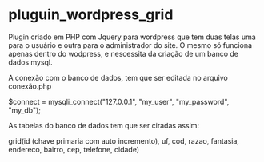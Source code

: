 # pluguin_wordpress_grid
Plugin criado em PHP com Jquery para wordpress que tem duas telas uma para o usuário e outra para o administrador do site.
O mesmo só funciona apenas dentro do wodpress, e nescessita da criação de um banco de dados mysql.

A conexão com o banco de dados, tem que ser editada no arquivo conexão.php

$connect = mysqli_connect("127.0.0.1", "my_user", "my_password", "my_db");

As tabelas do banco de dados tem que ser ciradas assim:

grid(id (chave primaria com auto incremento), uf, cod, razao, fantasia, endereco, bairro, cep, telefone, cidade)
